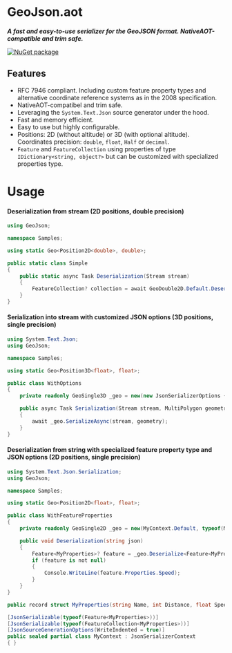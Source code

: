# GeoJson.aot

***A fast and easy-to-use serializer for the GeoJSON format. NativeAOT-compatible and trim safe.***

[![NuGet package](https://img.shields.io/nuget/v/GeoJson.aot.svg)](https://www.nuget.org/packages/GeoJSON.aot)

## Features

* RFC 7946 compliant. Including custom feature property
 types and alternative coordinate reference systems as in the 2008 specification.
* NativeAOT-compatibel and trim safe.
* Leveraging the `System.Text.Json` source generator under the hood.
* Fast and memory efficient.
* Easy to use but highly configurable.
* Positions: 2D (without altitude) or 3D (with optional altitude). Coordinates precision: `double`, `float`, `Half` or `decimal`.
* `Feature` and `FeatureCollection` using properties of type `IDictionary<string, object?>` but can be customized with specialized properties type.

# Usage

#### Deserialization from stream (2D positions, double precision)

```cs
using GeoJson;

namespace Samples;

using static Geo<Position2D<double>, double>;

public static class Simple
{
    public static async Task Deserialization(Stream stream)
    {
        FeatureCollection? collection = await GeoDouble2D.Default.DeserializeAsync<FeatureCollection>(stream);
    }
}
```

#### Serialization into stream with customized JSON options (3D positions, single precision)
```cs
using System.Text.Json;
using GeoJson;

namespace Samples;

using static Geo<Position3D<float>, float>;

public class WithOptions
{
    private readonly GeoSingle3D _geo = new(new JsonSerializerOptions { WriteIndented = true });

    public async Task Serialization(Stream stream, MultiPolygon geometry)
    {
        await _geo.SerializeAsync(stream, geometry);
    }
}
```
#### Deserialization from string with specialized feature property type and JSON options (2D positions, single precision)
```cs
using System.Text.Json.Serialization;
using GeoJson;

namespace Samples;

using static Geo<Position2D<float>, float>;

public class WithFeatureProperties
{
    private readonly GeoSingle2D _geo = new(MyContext.Default, typeof(MyProperties));

    public void Deserialization(string json)
    {
        Feature<MyProperties>? feature = _geo.Deserialize<Feature<MyProperties>>(json);
        if (feature is not null)
        {
            Console.WriteLine(feature.Properties.Speed);
        }
    }
}

public record struct MyProperties(string Name, int Distance, float Speed);

[JsonSerializable(typeof(Feature<MyProperties>))]
[JsonSerializable(typeof(FeatureCollection<MyProperties>))]
[JsonSourceGenerationOptions(WriteIndented = true)]
public sealed partial class MyContext : JsonSerializerContext
{ }
```

